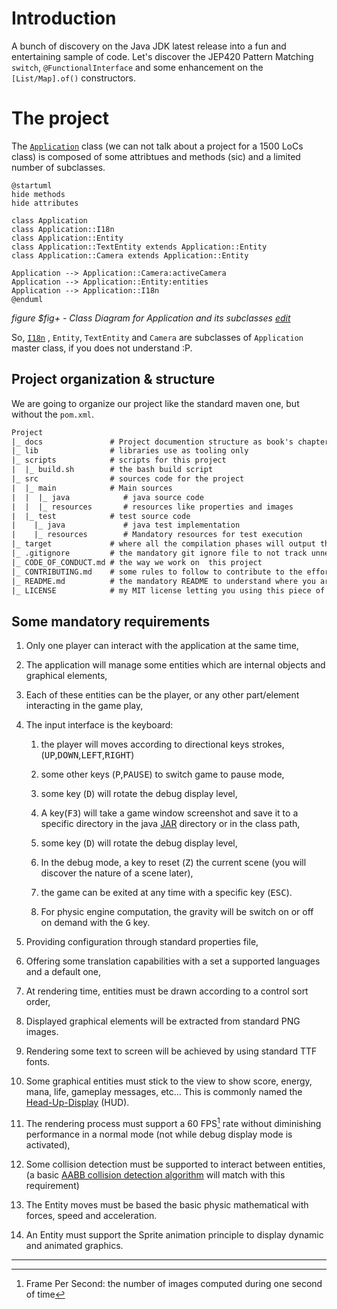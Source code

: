 # Introduction

A bunch of discovery on the Java JDK latest release into a fun and entertaining sample of code. Let's discover the
JEP420 Pattern Matching `switch`, `@FunctionalInterface` and some enhancement on the
`[List/Map].of()` constructors.

# The project

The [`Application`](https://github.com/mcgivrer/monoclass2/blob/feature/add-camera-entity/src/main/java/com/demoing/app/Application.java#L17)
class (we can not talk about a project for a 1500 LoCs class) is composed of some attribtues and methods (sic) and a
limited number of subclasses.

```plantuml
@startuml
hide methods
hide attributes

class Application
class Application::I18n
class Application::Entity
class Application::TextEntity extends Application::Entity
class Application::Camera extends Application::Entity

Application --> Application::Camera:activeCamera
Application --> Application::Entity:entities
Application --> Application::I18n
@enduml
```

_figure $fig+ - Class Diagram for Application and its
subclasses_ _[edit](https://github.com/mcgivrer/monoclass2/blob/feature/add-camera-entity/docs/class-diagram.txt)_

So, [`I18n`](https://github.com/mcgivrer/monoclass2/blob/feature/add-camera-entity/src/main/java/com/demoing/app/Application.java#L69)
, `Entity`, `TextEntity` and `Camera` are subclasses of `Application` master class, if you does not understand :P.

## Project organization & structure

We are going to organize our project like the standard maven one, but without the `pom.xml`.

```txt
Project
|_ docs               # Project documention structure as book's chapters
|_ lib                # libraries use as tooling only
|_ scripts            # scripts for this project
|  |_ build.sh        # the bash build script
|_ src                # sources code for the project
|  |_ main            # Main sources
|  |  |_ java            # java source code
|  |  |_ resources       # resources like properties and images
|  |_ test            # test source code
|    |_ java             # java test implementation
|    |_ resources        # Mandatory resources for test execution
|_ target             # where all the compilation phases will output things
|_ .gitignore         # the mandatory git ignore file to not track unnecessary ones
|_ CODE_OF_CONDUCT.md # the way we work on  this project
|_ CONTRIBUTING.md    # some rules to follow to contribute to the effort
|_ README.md          # the mandatory README to understand where you are
|_ LICENSE            # my MIT license letting you using this piece of software
```

## Some mandatory requirements

1. Only one player can interact with the application at the same time,
2. The application will manage some entities which are internal objects and graphical elements,
3. Each of these entities can be the player, or any other part/element interacting in the game play,
4. The input interface is the keyboard:

   1. the player will moves according to directional keys strokes,
      (<kbd>UP</kbd>,<kbd>DOWN</kbd>,<kbd>LEFT</kbd>,<kbd>RIGHT</kbd>)

   2. some other keys (<kbd>P</kbd>,<kbd>PAUSE</kbd>) to switch game to pause mode,

   3. some key (<kbd>D</kbd>) will rotate the debug display level,
   4. A key(<kbd>F3</kbd>) will take a game window screenshot and save it to a specific directory in the java [JAR](https://docs.oracle.com/javase/8/docs/technotes/guides/jar/jarGuide.html "see the official ORACLE definition for a JAR file") directory or in the class path,
   5. some key (<kbd>D</kbd>) will rotate the debug display level,

   6. In the debug mode, a key to reset (<kbd>Z</kbd>) the current scene (you will discover the nature of a scene later),
   7. the game can be exited at any time with a specific key (<kbd>ESC</kbd>).
   8. For physic engine computation, the gravity will be switch on or off on demand with the <kbd>G</kbd> key.

5. Providing configuration through standard properties file,

6. Offering some translation capabilities with a set a supported languages and a default one,

7. At rendering time, entities must be drawn according to a control sort order,

8. Displayed graphical elements will be extracted from standard PNG images.

9. Rendering some text to screen will be achieved by using standard TTF fonts.

10. Some graphical entities must stick to the view to show score, energy, mana, life, gameplay messages, etc... This is commonly named the [Head-Up-Display](<https://en.wikipedia.org/wiki/HUD_(video_gaming)> "let's see what Wikipedia knows about HUD") (HUD).

11. The rendering process must support a 60 FPS[^1] rate without diminishing performance in a normal mode (not while debug display mode is activated),

12. Some collision detection must be supported to interact between entities, (a basic [AABB collision detection algorithm]() will match with this requirement)

13. The Entity moves must be based the basic physic mathematical with forces, speed and acceleration.

14. An Entity must support the Sprite animation principle to display dynamic and animated graphics.

---

[^1]: Frame Per Second: the number of images computed during one second of time

